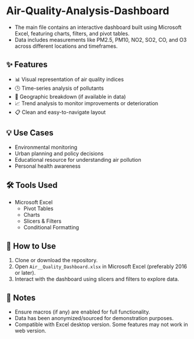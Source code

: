 # Air-Quality-Analysis-Dashboard


- The main file contains an interactive dashboard built using Microsoft Excel, featuring charts, filters, and pivot tables.
- Data includes measurements like PM2.5, PM10, NO2, SO2, CO, and O3 across different locations and timeframes.

## ✨ Features

- 📊 Visual representation of air quality indices
- 🕒 Time-series analysis of pollutants
- 📍 Geographic breakdown (if available in data)
- 📈 Trend analysis to monitor improvements or deterioration
- 📋 Clean and easy-to-navigate layout

## 💡 Use Cases

- Environmental monitoring
- Urban planning and policy decisions
- Educational resource for understanding air pollution
- Personal health awareness

## 🛠️ Tools Used

- Microsoft Excel
  - Pivot Tables
  - Charts
  - Slicers & Filters
  - Conditional Formatting

## 🔧 How to Use

1. Clone or download the repository.
2. Open `Air__Quality_Dashboard.xlsx` in Microsoft Excel (preferably 2016 or later).
3. Interact with the dashboard using slicers and filters to explore data.

## 📌 Notes

- Ensure macros (if any) are enabled for full functionality.
- Data has been anonymized/sourced for demonstration purposes.
- Compatible with Excel desktop version. Some features may not work in web version.

